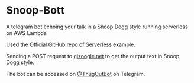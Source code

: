 # Snoop-Bott
A telegram bot echoing your talk in a Snoop Dogg style running serverless on AWS Lambda

Used the [Official GitHub repo of Serverless](https://github.com/serverless/examples/tree/master/aws-python-telegram-bot) example.

Sending a POST request to [gizoogle.net](http://www.gizoogle.net/textilizer.php) to get the output text in Snoop Dogg style.

The bot can be accessed on [@ThugOutBot](http://t.me/ThugOutBot) on Telegram.
